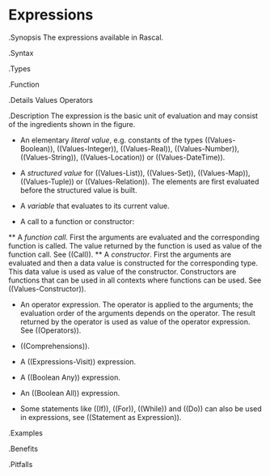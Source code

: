 # Expressions

.Synopsis
The expressions available in Rascal.

.Syntax

.Types

.Function

.Details
Values Operators

.Description
The expression is the basic unit of evaluation and may consist of the ingredients shown in the figure.

*  An elementary _literal value_, e.g. constants of the types ((Values-Boolean)), ((Values-Integer)), ((Values-Real)), 
  ((Values-Number)), ((Values-String)), ((Values-Location)) or ((Values-DateTime)).

*  A _structured value_ for ((Values-List)), ((Values-Set)), ((Values-Map)), ((Values-Tuple)) or ((Values-Relation)). 
  The elements are first evaluated before the structured value is built.

*  A _variable_ that evaluates to its current value.

*  A call to a function or constructor:

**  A _function call_. First the arguments are evaluated and the corresponding function is called. 
     The value returned by the function is used as value of the function call. See ((Call)).
**  A _constructor_. First the arguments are evaluated and then a data value is constructed for the 
     corresponding type. This data value is used as value of the constructor. 
     Constructors are functions that can be used in all contexts where functions can be used. See ((Values-Constructor)).

*  An operator expression. The operator is applied to the arguments; the evaluation order of the arguments depends 
  on the operator. The result returned by the operator is used as value of the operator expression.  See ((Operators)).

*  ((Comprehensions)).

*  A ((Expressions-Visit)) expression.

*  A ((Boolean Any)) expression.

*  An ((Boolean All)) expression.

*  Some statements like ((If)), ((For)), ((While)) and ((Do)) can also be used in expressions, see ((Statement as Expression)).

.Examples

.Benefits

.Pitfalls

